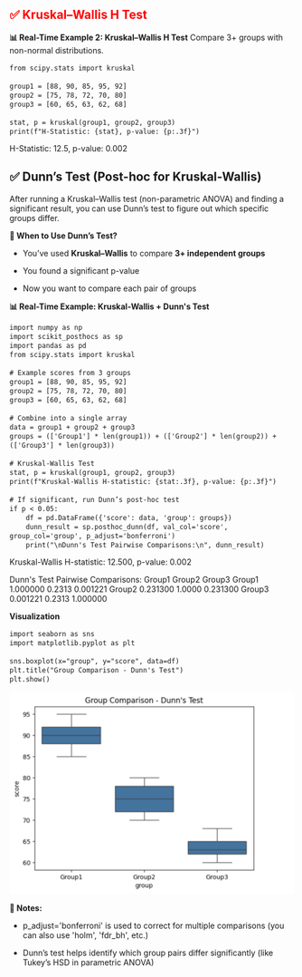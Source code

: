 <h2 style="color:red;">✅ Kruskal–Wallis H Test</h2>

**📊 Real-Time Example 2: Kruskal–Wallis H Test**
Compare 3+ groups with non-normal distributions.

```
from scipy.stats import kruskal

group1 = [88, 90, 85, 95, 92]
group2 = [75, 78, 72, 70, 80]
group3 = [60, 65, 63, 62, 68]

stat, p = kruskal(group1, group2, group3)
print(f"H-Statistic: {stat}, p-value: {p:.3f}")
```


H-Statistic: 12.5, p-value: 0.002


## ✅ Dunn’s Test (Post-hoc for Kruskal-Wallis)

After running a Kruskal–Wallis test (non-parametric ANOVA) and finding a significant result, you can use Dunn’s test to figure out which specific groups differ.


**🧪 When to Use Dunn’s Test?**

- You’ve used **Kruskal–Wallis** to compare **3+ independent groups**

- You found a significant p-value

- Now you want to compare each pair of groups

**📊 Real-Time Example: Kruskal-Wallis + Dunn's Test**

```
import numpy as np
import scikit_posthocs as sp
import pandas as pd
from scipy.stats import kruskal

# Example scores from 3 groups
group1 = [88, 90, 85, 95, 92]
group2 = [75, 78, 72, 70, 80]
group3 = [60, 65, 63, 62, 68]

# Combine into a single array
data = group1 + group2 + group3
groups = (['Group1'] * len(group1)) + (['Group2'] * len(group2)) + (['Group3'] * len(group3))

# Kruskal-Wallis Test
stat, p = kruskal(group1, group2, group3)
print(f"Kruskal-Wallis H-statistic: {stat:.3f}, p-value: {p:.3f}")

# If significant, run Dunn’s post-hoc test
if p < 0.05:
    df = pd.DataFrame({'score': data, 'group': groups})
    dunn_result = sp.posthoc_dunn(df, val_col='score', group_col='group', p_adjust='bonferroni')
    print("\nDunn's Test Pairwise Comparisons:\n", dunn_result)
```


Kruskal-Wallis H-statistic: 12.500, p-value: 0.002

Dunn's Test Pairwise Comparisons:
           Group1  Group2    Group3
Group1  1.000000  0.2313  0.001221
Group2  0.231300  1.0000  0.231300
Group3  0.001221  0.2313  1.000000


**Visualization**

```
import seaborn as sns
import matplotlib.pyplot as plt

sns.boxplot(x="group", y="score", data=df)
plt.title("Group Comparison - Dunn's Test")
plt.show()
```

![alt text](../images/Dunn1.png)


**📌 Notes:**

- p_adjust='bonferroni' is used to correct for multiple comparisons (you can also use 'holm', 'fdr_bh', etc.)

- Dunn’s test helps identify which group pairs differ significantly (like Tukey’s HSD in parametric ANOVA)

